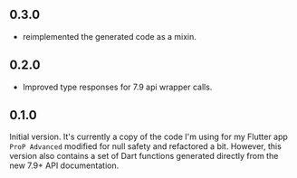 ## 0.3.0

-   reimplemented the generated code as a mixin.

## 0.2.0

-   Improved type responses for 7.9 api wrapper calls.

## 0.1.0

Initial version. It's currently a copy of the code I'm using for my Flutter app `ProP Advanced` modified for null safety and refactored a bit.
However, this version also contains a set of Dart functions generated directly from the new 7.9+ API documentation.
